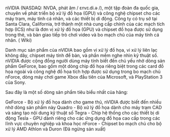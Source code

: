 nVIDIA (NASDAQ: NVDA, phát âm / ɛnvɪ.di.ə /), một tập đoàn đa quốc gia, chuyên về phát triển bộ xử lý đồ họa (GPU) và công nghệ chipset cho các máy trạm, máy tính cá nhân, và các thiết bị di động. Công ty có trụ sở tại Santa Clara, California, trở thành một nhà cung cấp chính của các mạch tích hợp (ICS) như là đơn vị xử lý đồ họa (GPU) và chipset đồ họa được sử dụng trong thẻ, và bàn giao tiếp trò chơi video và bo mạch chủ của máy tính cá nhân. ( WIki)

Danh mục sản phẩm của nVIDIA bao gồm vi xử lý đồ họa, vi xử lý liên lạc không dây, chipset máy tính để bàn, và phần mềm nghe nhìn kỹ thuật số. nVIDIA được cộng đồng người dùng máy tính biết đến chủ yếu nhờ dòng sản phẩm GeForce, bao gồm một dòng chip đồ họa riêng biệt trong các card đồ họa ngoài và công nghệ đồ họa tích hợp được sử dụng trong bo mạch chủ nForce, dòng máy chơi game Xbox đầu tiên của Microsoft, và PlayStation 3 của Sony.

Sau đây là một số dòng sản phẩm tiêu biểu nhất của hãng:

GeForce - Bộ xử lý đồ họa dành cho game thủ, nVIDIA được biết đến nhiều nhờ dòng sản phẩm này
Quadro - Bộ xử lý đồ họa dành cho máy trạm CAD và sáng tạo nội dung kỹ thuật số
Tegra - Chip hệ thống cho các thiết bị di động
Tesla - GPU dành riêng cho các ứng dụng đồ họa cao cấp trong các lĩnh vực chuyên nghiệp và khoa học
nForce - Chipset bo mạch chủ cho bộ xử lý AMD Athlon và Duron (Đã ngừng sản xuất)